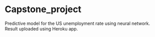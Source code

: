 # Capstone_project
Predictive model for the US unemployment rate using neural network.  Result uploaded using Heroku app.  
